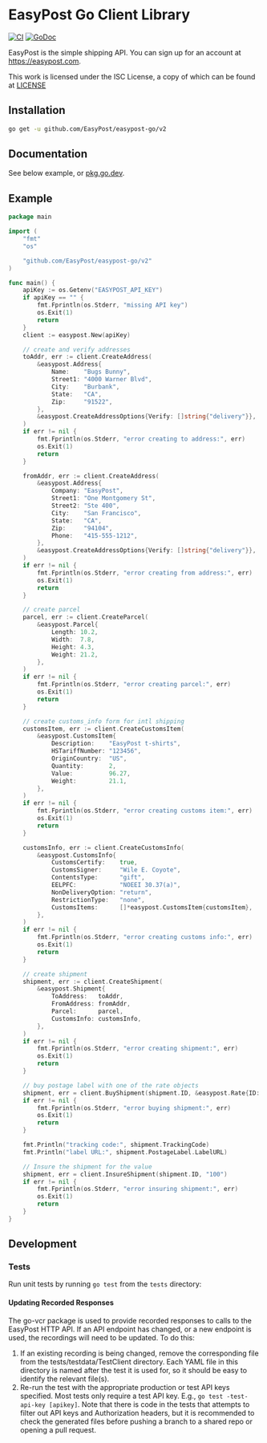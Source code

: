 # EasyPost Go Client Library

[![CI](https://github.com/EasyPost/easypost-go/workflows/CI/badge.svg)](https://github.com/EasyPost/easypost-go/actions?query=workflow%3ACI)
[![GoDoc](https://godoc.org/github.com/EasyPost/easypost-go?status.svg)](https://pkg.go.dev/github.com/EasyPost/easypost-go)

EasyPost is the simple shipping API. You can sign up for an account at <https://easypost.com>.

This work is licensed under the ISC License, a copy of which can be found at [LICENSE](LICENSE)

## Installation

```bash
go get -u github.com/EasyPost/easypost-go/v2
```

## Documentation

See below example, or [pkg.go.dev](https://pkg.go.dev/github.com/EasyPost/easypost-go).

## Example

```go
package main

import (
	"fmt"
	"os"

	"github.com/EasyPost/easypost-go/v2"
)

func main() {
	apiKey := os.Getenv("EASYPOST_API_KEY")
	if apiKey == "" {
		fmt.Fprintln(os.Stderr, "missing API key")
		os.Exit(1)
		return
	}
	client := easypost.New(apiKey)

	// create and verify addresses
	toAddr, err := client.CreateAddress(
		&easypost.Address{
			Name:    "Bugs Bunny",
			Street1: "4000 Warner Blvd",
			City:    "Burbank",
			State:   "CA",
			Zip:     "91522",
		},
		&easypost.CreateAddressOptions{Verify: []string{"delivery"}},
	)
	if err != nil {
		fmt.Fprintln(os.Stderr, "error creating to address:", err)
		os.Exit(1)
		return
	}

	fromAddr, err := client.CreateAddress(
		&easypost.Address{
			Company: "EasyPost",
			Street1: "One Montgomery St",
			Street2: "Ste 400",
			City:    "San Francisco",
			State:   "CA",
			Zip:     "94104",
			Phone:   "415-555-1212",
		},
		&easypost.CreateAddressOptions{Verify: []string{"delivery"}},
	)
	if err != nil {
		fmt.Fprintln(os.Stderr, "error creating from address:", err)
		os.Exit(1)
		return
	}

	// create parcel
	parcel, err := client.CreateParcel(
		&easypost.Parcel{
			Length: 10.2,
			Width:  7.8,
			Height: 4.3,
			Weight: 21.2,
		},
	)
	if err != nil {
		fmt.Fprintln(os.Stderr, "error creating parcel:", err)
		os.Exit(1)
		return
	}

	// create customs_info form for intl shipping
	customsItem, err := client.CreateCustomsItem(
		&easypost.CustomsItem{
			Description:    "EasyPost t-shirts",
			HSTariffNumber: "123456",
			OriginCountry:  "US",
			Quantity:       2,
			Value:          96.27,
			Weight:         21.1,
		},
	)
	if err != nil {
		fmt.Fprintln(os.Stderr, "error creating customs item:", err)
		os.Exit(1)
		return
	}

	customsInfo, err := client.CreateCustomsInfo(
		&easypost.CustomsInfo{
			CustomsCertify:    true,
			CustomsSigner:     "Wile E. Coyote",
			ContentsType:      "gift",
			EELPFC:            "NOEEI 30.37(a)",
			NonDeliveryOption: "return",
			RestrictionType:   "none",
			CustomsItems:      []*easypost.CustomsItem{customsItem},
		},
	)
	if err != nil {
		fmt.Fprintln(os.Stderr, "error creating customs info:", err)
		os.Exit(1)
		return
	}

	// create shipment
	shipment, err := client.CreateShipment(
		&easypost.Shipment{
			ToAddress:   toAddr,
			FromAddress: fromAddr,
			Parcel:      parcel,
			CustomsInfo: customsInfo,
		},
	)
	if err != nil {
		fmt.Fprintln(os.Stderr, "error creating shipment:", err)
		os.Exit(1)
		return
	}

	// buy postage label with one of the rate objects
	shipment, err = client.BuyShipment(shipment.ID, &easypost.Rate{ID: shipment.Rates[0].ID}, "")
	if err != nil {
		fmt.Fprintln(os.Stderr, "error buying shipment:", err)
		os.Exit(1)
		return
	}

	fmt.Println("tracking code:", shipment.TrackingCode)
	fmt.Println("label URL:", shipment.PostageLabel.LabelURL)

	// Insure the shipment for the value
	shipment, err = client.InsureShipment(shipment.ID, "100")
	if err != nil {
		fmt.Fprintln(os.Stderr, "error insuring shipment:", err)
		os.Exit(1)
		return
	}
}
```

## Development

### Tests

Run unit tests by running `go test` from the `tests` directory:

#### Updating Recorded Responses

The go-vcr package is used to provide recorded responses to calls to the
EasyPost HTTP API. If an API endpoint has changed, or a new endpoint is used,
the recordings will need to be updated. To do this:
  1. If an existing recording is being changed, remove the corresponding file
     from the tests/testdata/TestClient directory. Each YAML file in this
     directory is named after the test it is used for, so it should be easy to
     identify the relevant file(s).
  2. Re-run the test with the appropriate production or test API keys specified.
     Most tests only require a test API key. E.g.,
     `go test -test-api-key [apikey]`. Note that there is code in the tests that
     attempts to filter out API keys and Authorization headers, but it is
     recommended to check the generated files before pushing a branch to a
     shared repo or opening a pull request.

